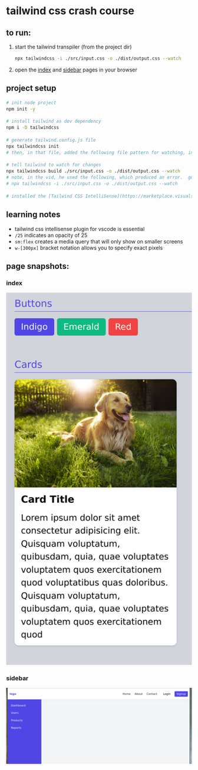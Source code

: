 # tailwind css crash course

## to run:

1. start the tailwind transpiler (from the project dir)

   ```sh
   npx tailwindcss -i ./src/input.css -o ./dist/output.css --watch
   ```

2. open the [index](./src/index.html) and [sidebar](./src/sidebar.html) pages in your browser

## project setup

```sh
# init node project
npm init -y

# install tailwind as dev dependency
npm i -D tailwindcss

# generate tailwind.config.js file
npx tailwindcss init
# then, in that file, added the following file pattern for watching, in the "content" array: ["./src/**/*.{html,js}"],

# tell tailwind to watch for changes
npx tailwindcss build ./src/input.css -o ./dist/output.css --watch
# note, in the vid, he used the following, which produced an error.  guessing it's a legacy command:
# npx tailwindcss -i ./src/input.css -o ./dist/output.css --watch

# installed the [Tailwind CSS IntelliSense](https://marketplace.visualstudio.com/items?itemName=bradlc.vscode-tailwindcss) extension in VS Code
```

## learning notes

- tailwind css intellisense plugin for vscode is essential
- `/25` indicates an opacity of 25
- `sm:flex` creates a media query that will only show on smaller screens
- `w-[300px]` bracket notation allows you to specify exact pixels

## page snapshots:

### index

![index](./page_snapshots/index.png "Index")

### sidebar

![sidebar](./page_snapshots/sidebar2.png "Sidebar")
